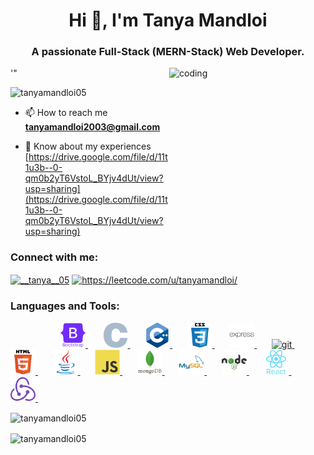 <h1 align="center">Hi 👋, I'm Tanya Mandloi</h1>
<h3 align="center">A passionate Full-Stack (MERN-Stack) Web Developer.</h3>
'"
<img align="right" alt="coding" height="250" width="250" src="https://i.pinimg.com/736x/bb/05/09/bb0509c1f90a4d2dd8caa81562011e16.jpg" border-radius="50%" >

<p align="left"> <img src="https://komarev.com/ghpvc/?username=tanyamandloi05&label=Profile%20views&color=0e75b6&style=flat" alt="tanyamandloi05" /> </p>

- 📫 How to reach me **tanyamandloi2003@gmail.com**

- 📄 Know about my experiences [https://drive.google.com/file/d/11t1u3b--0-qm0b2yT6VstoL_BYjv4dUt/view?usp=sharing](https://drive.google.com/file/d/11t1u3b--0-qm0b2yT6VstoL_BYjv4dUt/view?usp=sharing)

<h3 align="left">Connect with me:</h3>
<p align="left">
<a href="https://twitter.com/__tanya__05" target="blank"><img align="center" src="https://raw.githubusercontent.com/rahuldkjain/github-profile-readme-generator/master/src/images/icons/Social/twitter.svg" alt="__tanya__05" height="30" width="40" /></a>
<a href="https://linkedin.com/in/tanyamandloi" target="blank"></a>
<a href="https://www.leetcode.com/https://leetcode.com/u/tanyamandloi/" target="blank"><img align="center" src="https://raw.githubusercontent.com/rahuldkjain/github-profile-readme-generator/master/src/images/icons/Social/leet-code.svg" alt="https://leetcode.com/u/tanyamandloi/" height="30" width="40" /></a>
</p>

<h3 align="left">Languages and Tools:</h3>
<p align="left">
  <a href="https://getbootstrap.com" target="_blank" rel="noreferrer">
    <img
      src="https://raw.githubusercontent.com/devicons/devicon/master/icons/bootstrap/bootstrap-plain-wordmark.svg"
      alt="bootstrap"
      width="40"
      height="40"
      style="margin-left: 80px" />
  </a>
  &nbsp; &nbsp; &nbsp;
  <a href="https://www.cprogramming.com/" target="_blank" rel="noreferrer">
    <img
      src="https://raw.githubusercontent.com/devicons/devicon/master/icons/c/c-original.svg"
      alt="c"
      width="40"
      height="40" />
  </a>
  &nbsp; &nbsp; &nbsp;
  <a href="https://www.w3schools.com/cpp/" target="_blank" rel="noreferrer">
    <img
      src="https://raw.githubusercontent.com/devicons/devicon/master/icons/cplusplus/cplusplus-original.svg"
      alt="cplusplus"
      width="40"
      height="40" />
  </a>
  &nbsp; &nbsp; &nbsp;
  <a href="https://www.w3schools.com/css/" target="_blank" rel="noreferrer">
    <img
      src="https://raw.githubusercontent.com/devicons/devicon/master/icons/css3/css3-original-wordmark.svg"
      alt="css3"
      width="40"
      height="40" />
  </a>
  &nbsp; &nbsp; &nbsp;
  <a href="https://expressjs.com" target="_blank" rel="noreferrer">
    <img
      src="https://raw.githubusercontent.com/devicons/devicon/master/icons/express/express-original-wordmark.svg"
      alt="express"
      width="40"
      height="40" />
  </a>
  &nbsp; &nbsp; &nbsp;
  <a href="https://git-scm.com/" target="_blank" rel="noreferrer">
    <img
      src="https://www.vectorlogo.zone/logos/git-scm/git-scm-icon.svg"
      alt="git"
      width="40"
      height="40" />
  </a>
  &nbsp; &nbsp; &nbsp;
  <a href="https://www.w3.org/html/" target="_blank" rel="noreferrer">
    <img
      src="https://raw.githubusercontent.com/devicons/devicon/master/icons/html5/html5-original-wordmark.svg"
      alt="html5"
      width="40"
      height="40" />
  </a>
  &nbsp; &nbsp; &nbsp;
  <a href="https://www.java.com" target="_blank" rel="noreferrer">
    <img
      src="https://raw.githubusercontent.com/devicons/devicon/master/icons/java/java-original.svg"
      alt="java"
      width="40"
      height="40" />
  </a>
  &nbsp; &nbsp; &nbsp;
  <a
    href="https://developer.mozilla.org/en-US/docs/Web/JavaScript"
    target="_blank"
    rel="noreferrer">
    <img
      src="https://raw.githubusercontent.com/devicons/devicon/master/icons/javascript/javascript-original.svg"
      alt="javascript"
      width="40"
      height="40" />
  </a>
  &nbsp; &nbsp; &nbsp;
  <a href="https://www.mongodb.com/" target="_blank" rel="noreferrer">
    <img
      src="https://raw.githubusercontent.com/devicons/devicon/master/icons/mongodb/mongodb-original-wordmark.svg"
      alt="mongodb"
      width="40"
      height="40" />
  </a>
  &nbsp; &nbsp; &nbsp;
  <a href="https://www.mysql.com/" target="_blank" rel="noreferrer">
    <img
      src="https://raw.githubusercontent.com/devicons/devicon/master/icons/mysql/mysql-original-wordmark.svg"
      alt="mysql"
      width="40"
      height="40" />
  </a>
  &nbsp; &nbsp; &nbsp;
  <a href="https://nodejs.org" target="_blank" rel="noreferrer">
    <img
      src="https://raw.githubusercontent.com/devicons/devicon/master/icons/nodejs/nodejs-original-wordmark.svg"
      alt="nodejs"
      width="40"
      height="40" />
  </a>
  &nbsp; &nbsp; &nbsp;
  <a href="https://reactjs.org/" target="_blank" rel="noreferrer">
    <img
      src="https://raw.githubusercontent.com/devicons/devicon/master/icons/react/react-original-wordmark.svg"
      alt="react"
      width="40"
      height="40" />
  </a>
  &nbsp; &nbsp; &nbsp;
  <a href="https://redux.js.org" target="_blank" rel="noreferrer">
    <img
      src="https://raw.githubusercontent.com/devicons/devicon/master/icons/redux/redux-original.svg"
      alt="redux"
      width="40"
      height="40" />
  </a>
  &nbsp; &nbsp; &nbsp;
</p>

<p><img align="center" src="https://github-readme-stats.vercel.app/api/top-langs?username=tanyamandloi05&show_icons=true&locale=en&layout=compact" alt="tanyamandloi05" /></p>

<p><img align="center" src="https://github-readme-streak-stats.herokuapp.com/?user=tanyamandloi05&" alt="tanyamandloi05" /></p>
